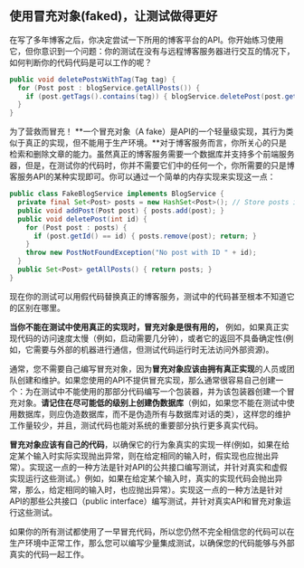 ## 使用冒充对象(faked)，让测试做得更好

在写了多年博客之后，你决定尝试一下所用的博客平台的API。你开始练习使用它，但你意识到一个问题：你的测试在没有与远程博客服务器进行交互的情况下，如何判断你的代码代码是可以工作的呢？

```java
public void deletePostsWithTag(Tag tag) {
  for (Post post : blogService.getAllPosts()) {
    if (post.getTags().contains(tag)) { blogService.deletePost(post.getId()); }
  }
}
```

为了营救而冒充！ **一个冒充对象（A fake）是API的一个轻量级实现，其行为类似于真正的实现，但不能用于生产环境。**对于博客服务而言，你所关心的只是检索和删除文章的能力。虽然真正的博客服务需要一个数据库并支持多个前端服务器，但是，在测试你的代码时，你并不需要它们中的任何一个，你所需要的只是博客服务API的某种实现即可。你可以通过一个简单的内存实现来实现这一点：

```java
public class FakeBlogService implements BlogService {  
  private final Set<Post> posts = new HashSet<Post>(); // Store posts in memory
  public void addPost(Post post) { posts.add(post); }
  public void deletePost(int id) {
    for (Post post : posts) {
      if (post.getId() == id) { posts.remove(post); return; }
    }
    throw new PostNotFoundException("No post with ID " + id);
  }
  public Set<Post> getAllPosts() { return posts; }
}
```

现在你的测试可以用假代码替换真正的博客服务，测试中的代码甚至根本不知道它的区别在哪里。

**当你不能在测试中使用真正的实现时，冒充对象是很有用的，** 例如，如果真正实现代码的访问速度太慢（例如，启动需要几分钟），或者它的返回不具备确定性(例如，它需要与外部的机器进行通信，但测试代码运行时无法访问外部资源)。

通常，您不需要自己编写冒充对象，因为**冒充对象应该由拥有真正实现**的人员或团队创建和维护。如果您使用的API不提供冒充实现，那么通常很容易自己创建一个：为在测试中不能使用的那部分代码编写一个包装器，并为该包装器创建一个冒充对象。**请记住在尽可能低的级别上创建伪数据库**（例如，如果您不能在测试中使用数据库，则应伪造数据库，而不是伪造所有与数据库对话的类），这样您的维护工作量较少，并且，测试代码也能对系统的重要部分执行更多真实代码。

**冒充对象应该有自己的代码**，以确保它的行为象真实的实现一样(例如，如果在给定某个输入时实际实现抛出异常，则在给定相同的输入时，假实现也应抛出异常）。实现这一点的一种方法是针对API的公共接口编写测试，并针对真实和虚假实现运行这些测试。）例如，如果在给定某个输入时，真实的实现代码会抛出异常，那么，给定相同的输入时，也应抛出异常）。实现这一点的一种方法是针对API的那些公共接口（public interface）编写测试，并针对真实API和冒充对象运行这些测试。

如果你的所有测试都使用了一早冒充代码，所以您仍然不完全相信您的代码可以在生产环境中正常工作，那么您可以编写少量集成测试，以确保您的代码能够与外部真实的代码一起工作。